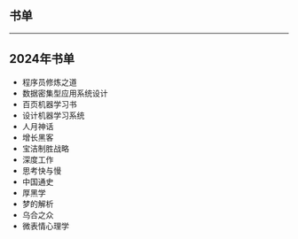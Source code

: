 ## 书单

---

## 2024年书单
- 程序员修炼之道
- 数据密集型应用系统设计
- 百页机器学习书
- 设计机器学习系统
- 人月神话
- 增长黑客
- 宝洁制胜战略
- 深度工作
- 思考快与慢
- 中国通史
- 厚黑学
- 梦的解析
- 乌合之众
- 微表情心理学